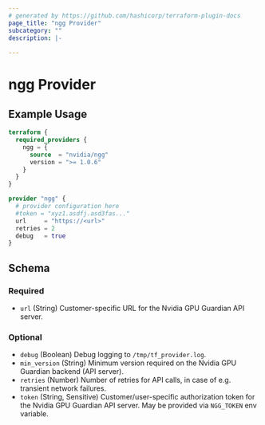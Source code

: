```yaml
---
# generated by https://github.com/hashicorp/terraform-plugin-docs
page_title: "ngg Provider"
subcategory: ""
description: |-
  
---
```


# ngg Provider



## Example Usage

```terraform
terraform {
  required_providers {
    ngg = {
      source  = "nvidia/ngg"
      version = ">= 1.0.6"
    }
  }
}

provider "ngg" {
  # provider configuration here
  #token = "xyz1.asdfj.asd3fas..."
  url     = "https://<url>"
  retries = 2
  debug   = true
}
```

<!-- schema generated by tfplugindocs -->
## Schema

### Required

- `url` (String) Customer-specific URL for the Nvidia GPU Guardian API server.

### Optional

- `debug` (Boolean) Debug logging to `/tmp/tf_provider.log`.
- `min_version` (String) Minimum version required on the Nvidia GPU Guardian backend (API server).
- `retries` (Number) Number of retries for API calls, in case of e.g. transient network failures.
- `token` (String, Sensitive) Customer/user-specific authorization token for the Nvidia GPU Guardian API server. May be provided via `NGG_TOKEN` env variable.
